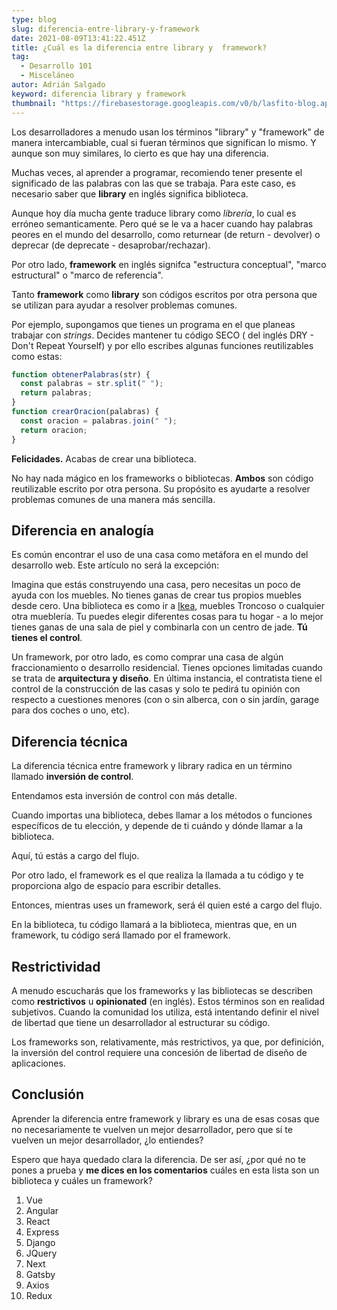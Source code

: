 ```yaml
---
type: blog
slug: diferencia-entre-library-y-framework
date: 2021-08-09T13:41:22.451Z
title: ¿Cuál es la diferencia entre library y  framework?
tag:
  - Desarrollo 101
  - Misceláneo
autor: Adrián Salgado
keyword: diferencia library y framework
thumbnail: "https://firebasestorage.googleapis.com/v0/b/lasfito-blog.appspot.com/o/thinkingperson.jpeg?alt=media&token=a3467f73-8571-48e3-bbe8-c47ebe183cd1"
---
```


Los desarrolladores a menudo usan los términos "library" y "framework" de manera intercambiable, cual si fueran términos que significan lo mismo. Y aunque son muy similares, lo cierto es que hay una diferencia.

Muchas veces, al aprender a programar, recomiendo tener presente el significado de las palabras con las que se trabaja. Para este caso, es necesario saber que **library** en inglés significa biblioteca.

Aunque hoy día mucha gente traduce library como _librería_, lo cual es erróneo semanticamente. Pero qué se le va a hacer cuando hay palabras peores en el mundo del desarrollo, como returnear (de return - devolver) o deprecar (de deprecate - desaprobar/rechazar).

Por otro lado, **framework** en inglés signifca "estructura conceptual", "marco estructural" o "marco de referencia".

Tanto **framework** como **library** son códigos escritos por otra persona que se utilizan para ayudar a resolver problemas comunes.

Por ejemplo, supongamos que tienes un programa en el que planeas trabajar con _strings_. Decides mantener tu código SECO ( del inglés DRY - Don't Repeat Yourself) y por ello escribes algunas funciones reutilizables como estas:

```javascript
function obtenerPalabras(str) {
  const palabras = str.split(" ");
  return palabras;
}
function crearOracion(palabras) {
  const oracion = palabras.join(" ");
  return oracion;
}
```

**Felicidades.** Acabas de crear una biblioteca.

No hay nada mágico en los frameworks o bibliotecas. **Ambos** son código reutilizable escrito por otra persona. Su propósito es ayudarte a resolver problemas comunes de una manera más sencilla.

## Diferencia en analogía

Es común encontrar el uso de una casa como metáfora en el mundo del desarrollo web. Este artículo no será la excepción:

Imagina que estás construyendo una casa, pero necesitas un poco de ayuda con los muebles. No tienes ganas de crear tus propios muebles desde cero. Una biblioteca es como ir a [Ikea](https://es.wikipedia.org/wiki/IKEA), muebles Troncoso o cualquier otra mueblería. Tu puedes elegir diferentes cosas para tu hogar - a lo mejor tienes ganas de una sala de piel y combinarla con un centro de jade. **Tú tienes el control**.

Un framework, por otro lado, es como comprar una casa de algún fraccionamiento o desarrollo residencial. Tienes opciones limitadas cuando se trata de **arquitectura y diseño**. En última instancia, el contratista tiene el control de la construcción de las casas y solo te pedirá tu opinión con respecto a cuestiones menores (con o sin alberca, con o sin jardín, garage para dos coches o uno, etc).

## Diferencia técnica

La diferencia técnica entre framework y library radica en un término llamado **inversión de control**.

Entendamos esta inversión de control con más detalle.

Cuando importas una biblioteca, debes llamar a los métodos o funciones específicos de tu elección, y depende de ti cuándo y dónde llamar a la biblioteca.

Aquí, tú estás a cargo del flujo.

Por otro lado, el framework es el que realiza la llamada a tu código y te proporciona algo de espacio para escribir detalles.

Entonces, mientras uses un framework, será él quien esté a cargo del flujo.

En la biblioteca, tu código llamará a la biblioteca, mientras que, en un framework, tu código será llamado por el framework.

## Restrictividad

A menudo escucharás que los frameworks y las bibliotecas se describen como **restrictivos** u **opinionated** (en inglés). Estos términos son en realidad subjetivos. Cuando la comunidad los utiliza, está intentando definir el nivel de libertad que tiene un desarrollador al estructurar su código.

Los frameworks son, relativamente, más restrictivos, ya que, por definición, la inversión del control requiere una concesión de libertad de diseño de aplicaciones.

## Conclusión

Aprender la diferencia entre framework y library es una de esas cosas que no necesariamente te vuelven un mejor desarrollador, pero que sí te vuelven un mejor desarrollador, ¿lo entiendes?

Espero que haya quedado clara la diferencia. De ser así, ¿por qué no te pones a prueba y **me dices en los comentarios** cuáles en esta lista son un biblioteca y cuáles un framework?

1. Vue
2. Angular
3. React
4. Express
5. Django
6. JQuery
7. Next
8. Gatsby
9. Axios
10. Redux

